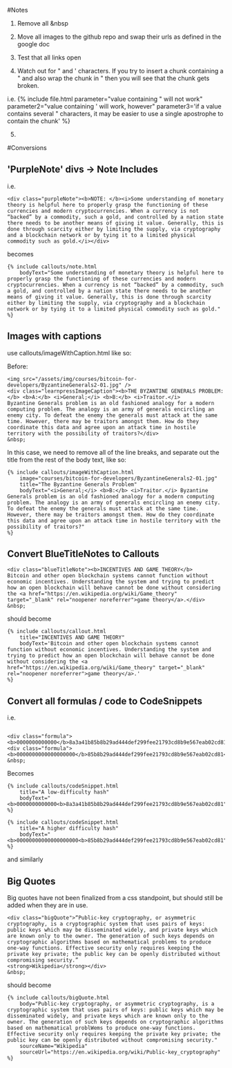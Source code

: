 #Notes
1. Remove all &nbsp

2. Move all images to the github repo and swap their urls as defined in the google doc

3. Test that all links open

4. Watch out for " and ' characters. If you try to insert a chunk containing a " and also wrap the chunk in " then you will see that the chunk gets broken. 

i.e. {% include file.html
            parameter="value containing " will not work"
            parameter2="value containing ' will work, however"
            parameter3='if a value contains several " characters, it may be easier to use a single apostrophe to contain the chunk'
     %}

5. 


#Conversions

## 'PurpleNote' divs -> Note Includes 
i.e. 
```
<div class="purpleNote"><b>NOTE: </b><i>Some understanding of monetary theory is helpful here to properly grasp the functioning of these currencies and modern cryptocurrencies. When a currency is not “backed” by a commodity, such a gold, and controlled by a nation state there needs to be another means of giving it value. Generally, this is done through scarcity either by limiting the supply, via cryptography and a blockchain network or by tying it to a limited physical commodity such as gold.</i></div>
```
becomes
```
{% include callouts/note.html
    bodyText="Some understanding of monetary theory is helpful here to properly grasp the functioning of these currencies and modern cryptocurrencies. When a currency is not “backed” by a commodity, such a gold, and controlled by a nation state there needs to be another means of giving it value. Generally, this is done through scarcity either by limiting the supply, via cryptography and a blockchain network or by tying it to a limited physical commodity such as gold."
%}
```

## Images with captions

use callouts/imageWithCaption.html like so:

Before:
```
<img src="/assets/img/courses/bitcoin-for-developers/ByzantineGenerals2-01.jpg" />
<div class="learnpressImageCaption"><b>THE BYZANTINE GENERALS PROBLEM:</b> <b>A:</b> <i>General;</i> <b>B:</b> <i>Traitor.</i>
Byzantine Generals problem is an old fashioned analogy for a modern computing problem. The analogy is an army of generals encircling an enemy city. To defeat the enemy the generals must attack at the same time. However, there may be traitors amongst them. How do they coordinate this data and agree upon an attack time in hostile territory with the possibility of traitors?</div>
&nbsp;

```
In this case, we need to remove all of the line breaks, and separate out the title from the rest of the body text, like so:

```
{% include callouts/imageWithCaption.html
    image="courses/bitcoin-for-developers/ByzantineGenerals2-01.jpg"
    title="The Byzantine Generals Problem"
    bodyText="<i>General;</i> <b>B:</b> <i>Traitor.</i> Byzantine Generals problem is an old fashioned analogy for a modern computing problem. The analogy is an army of generals encircling an enemy city. To defeat the enemy the generals must attack at the same time. However, there may be traitors amongst them. How do they coordinate this data and agree upon an attack time in hostile territory with the possibility of traitors?"
%}
```

## Convert BlueTitleNotes to Callouts 

```
<div class="blueTitleNote"><b>INCENTIVES AND GAME THEORY</b>
Bitcoin and other open blockchain systems cannot function without economic incentives. Understanding the system and trying to predict how an open blockchain will behave cannot be done without considering the <a href="https://en.wikipedia.org/wiki/Game_theory" target="_blank" rel="noopener noreferrer">game theory</a>.</div>
&nbsp;

```
should become
```
{% include callouts/callout.html
    title="INCENTIVES AND GAME THEORY"
    bodyText='Bitcoin and other open blockchain systems cannot function without economic incentives. Understanding the system and trying to predict how an open blockchain will behave cannot be done without considering the <a href="https://en.wikipedia.org/wiki/Game_theory" target="_blank" rel="noopener noreferrer">game theory</a>.'
%}
```

## Convert all formulas / code to CodeSnippets
i.e.
```

<div class="formula"><b>0000000000000</b>8a3a41b85b8b29ad444def299fee21793cd8b9e567eab02cd81</div>
<div class="formula"><b>0000000000000000000</b>85b8b29ad444def299fee21793cd8b9e567eab02cd81</div>
&nbsp;
```

Becomes
```
{% include callouts/codeSnippet.html
	title="A low-difficulty hash"
	bodyText="<b>0000000000000<b>8a3a41b85b8b29ad444def299fee21793cd8b9e567eab02cd81"
%}

{% include callouts/codeSnippet.html
	title="A higher difficulty hash"
	bodyText="<b>00000000000000000000<b>85b8b29ad444def299fee21793cd8b9e567eab02cd81"
%}
```

and similarly 


## Big Quotes
Big quotes have not been finalized from a css standpoint, but should still be added when they are in use.

```
<div class="bigQuote">“Public-key cryptography, or asymmetric cryptography, is a cryptographic system that uses pairs of keys: public keys which may be disseminated widely, and private keys which are known only to the owner. The generation of such keys depends on cryptographic algorithms based on mathematical problems to produce one-way functions. Effective security only requires keeping the private key private; the public key can be openly distributed without compromising security.”
<strong>Wikipedia</strong></div>
&nbsp;
```

should become

```
{% include callouts/bigQuote.html
	body="Public-key cryptography, or asymmetric cryptography, is a cryptographic system that uses pairs of keys: public keys which may be disseminated widely, and private keys which are known only to the owner. The generation of such keys depends on cryptographic algorithms based on mathematical problWems to produce one-way functions. Effective security only requires keeping the private key private; the public key can be openly distributed without compromising security."
	sourceName="Wikipedia"
	sourceUrl="https://en.wikipedia.org/wiki/Public-key_cryptography"
%}
```


